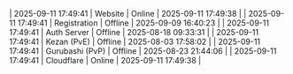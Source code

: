 | 2025-09-11 17:49:41 | Website | Online | 2025-09-11 17:49:38 |
| 2025-09-11 17:49:41 | Registration | Offline | 2025-09-09 16:40:23 |
| 2025-09-11 17:49:41 | Auth Server | Offline | 2025-08-18 09:33:31 |
| 2025-09-11 17:49:41 | Kezan (PvE) | Offline | 2025-08-03 17:58:02 |
| 2025-09-11 17:49:41 | Gurubashi (PvP) | Offline | 2025-08-23 21:44:06 |
| 2025-09-11 17:49:41 | Cloudflare | Online | 2025-09-11 17:49:38 |
